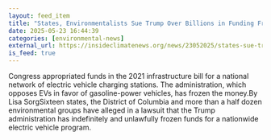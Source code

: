 ```yaml
---
layout: feed_item
title: "States, Environmentalists Sue Trump Over Billions in Funding Freezes for EV Charging"
date: 2025-05-23 16:44:39
categories: [environmental-news]
external_url: https://insideclimatenews.org/news/23052025/states-sue-trump-administration-over-ev-charging-funding-freezes/
is_feed: true
---
```


Congress appropriated funds in the 2021 infrastructure bill for a national network of electric vehicle charging stations. The administration, which opposes EVs in favor of gasoline-power vehicles, has frozen the money.By Lisa SorgSixteen states, the District of Columbia and more than a half dozen environmental groups have alleged in a lawsuit that the Trump administration has indefinitely and unlawfully frozen funds for a nationwide electric vehicle program.
